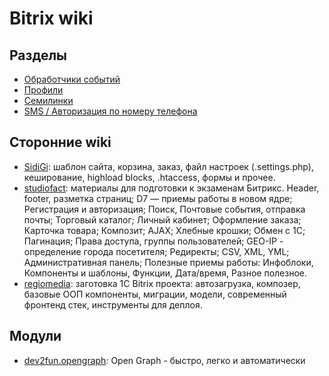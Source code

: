 # Bitrix wiki

## Разделы

- [Обработчики событий](./handlers)
- [Профили](./profile)
- [Семилинки](./symlink)
- [SMS / Авторизация по номеру телефона](./sms-auth)

## Сторонние wiki

- [SidiGi](https://github.com/SidiGi/bitrix-info/wiki): шаблон сайта, корзина, заказ, файл настроек (.settings.php), кеширование, highload blocks, .htaccess, формы и прочее.
- [studiofact](https://github.com/studiofact/wiki-bitrix/wiki): материалы для подготовки к экзаменам Битрикс. Header, footer, разметка страниц; D7 — приемы работы в новом ядре; Регистрация и авторизация; Поиск, Почтовые события, отправка почты; Торговый каталог; Личный кабинет; Оформление заказа; Карточка товара; Композит; AJAX; Хлебные крошки; Обмен с 1С; Пагинация; Права доступа, группы пользователей; GEO-IP - определение города посетителя; Редиректы; CSV, XML, YML; Административная панель;  Полезные приемы работы: Инфоблоки, Компоненты и шаблоны, Функции, Дата/время, Разное полезное.
- [regiomedia](https://github.com/regiomedia/bitrix-project): заготовка 1C Bitrix проекта: автозагрузка, композер, базовые ООП компоненты, миграции, модели, современный фронтенд стек, инструменты для деплоя.

## Модули

- [dev2fun.opengraph](https://github.com/darkfriend/dev2fun.opengraph): Open Graph - быстро, легко и автоматически